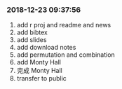 ### 2018-12-23 09:37:56

1. add r proj and readme and news
1. add bibtex
1. add slides
1. add download notes
1. add permutation and combination
1. add Monty Hall
1. 完成 Monty Hall
1. transfer to public